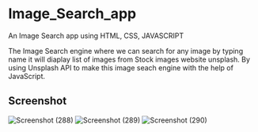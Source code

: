 # Image_Search_app

An Image Search app using HTML, CSS, JAVASCRIPT

The Image Search engine where we can search for any image by typing name it will diaplay list of images from Stock images website unsplash.
By using Unsplash API to make this image seach engine with the help of JavaScript.

## Screenshot

![Screenshot (288)](https://github.com/yogeshNavghane67/Image_Search_app/assets/124075039/67063dac-afe1-4465-9165-d2cd8e803475)
![Screenshot (289)](https://github.com/yogeshNavghane67/Image_Search_app/assets/124075039/77865fed-b094-4ffa-9613-4e2d5121676c)
![Screenshot (290)](https://github.com/yogeshNavghane67/Image_Search_app/assets/124075039/37ce5eda-ae53-4eca-a2fc-83bfb6caf862)
